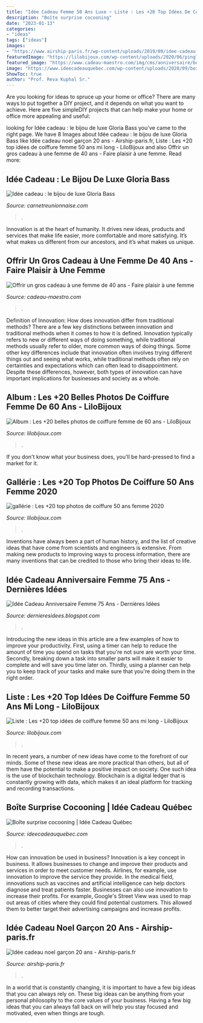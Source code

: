 ```yaml
---
title: "Idée Cadeau Femme 50 Ans Luxe ~ Liste : Les +20 Top Idées De Coiffure Femme 50 Ans Mi Long"
description: "Boîte surprise cocooning"
date: "2023-01-13"
categories:
- "ideas"
tags: ["ideas"]
images:
- "https://www.airship-paris.fr/wp-content/uploads/2019/09/idee-cadeau-homme-20-ans-best-of-idees-cadeaux-noel-homme-20-ans-of-idee-cadeau-homme-20-ans.jpg"
featuredImage: "https://lilobijoux.com/wp-content/uploads/2020/06/pingl-sur-divers.jpg"
featured_image: "https://www.cadeau-maestro.com/img/cms/anniversaire/boite-36-epices-couple-personnalisable.jpg"
image: "https://www.ideecadeauquebec.com/wp-content/uploads/2020/09/boite-surprise-cocooning-shop-moi-ca-idee-cadeau-quebec.jpg"
ShowToc: true
author: "Prof. Reva Kuphal Sr."
---
```



Are you looking for ideas to spruce up your home or office? There are many ways to put together a DIY project, and it depends on what you want to achieve. Here are five simpleDIY projects that can help make your home or office more appealing and useful:

	

		
looking for Idée cadeau : le bijou de luxe Gloria Bass you've came to the right page. We have 8 Images about Idée cadeau : le bijou de luxe Gloria Bass like Idée cadeau noel garçon 20 ans - Airship-paris.fr, Liste : Les +20 top idées de coiffure femme 50 ans mi long - LiloBijoux and also Offrir un gros cadeau à une femme de 40 ans - Faire plaisir à une femme. Read more:
		
    
## Idée Cadeau : Le Bijou De Luxe Gloria Bass

<img loading=lazy src="https://2.bp.blogspot.com/-hNGAu5brWDk/Vh06frdTaWI/AAAAAAAAC9o/tKw8eRoOp2M/s1600/carnetreunionnaise-gloria-bass-bijoux-JimmyHamelin.jpg" onerror="this.onerror=null;this.src='https://tse2.mm.bing.net/th?id=OIP.vfUFw6f7jgQxYsTM8vCwzAHaE7&amp;pid=15.1';" alt="Idée cadeau : le bijou de luxe Gloria Bass">

_Source: carnetreunionnaise.com_

>. 

	

Innovation is at the heart of humanity. It drives new ideas, products and services that make life easier, more comfortable and more satisfying. It’s what makes us different from our ancestors, and it’s what makes us unique.

    
## Offrir Un Gros Cadeau à Une Femme De 40 Ans - Faire Plaisir à Une Femme

<img loading=lazy src="https://www.cadeau-maestro.com/img/cms/anniversaire/boite-36-epices-couple-personnalisable.jpg" onerror="this.onerror=null;this.src='https://tse4.mm.bing.net/th?id=OIP.iTcRHLWyomInfeL-yWIaEAHaHa&amp;pid=15.1';" alt="Offrir un gros cadeau à une femme de 40 ans - Faire plaisir à une femme">

_Source: cadeau-maestro.com_

>. 

	

Definition of Innovation: How does innovation differ from traditional methods?
There are a few key distinctions between innovation and traditional methods when it comes to how it is defined. Innovation typically refers to new or different ways of doing something, while traditional methods usually refer to older, more common ways of doing things. Some other key differences include that innovation often involves trying different things out and seeing what works, while traditional methods often rely on certainties and expectations which can often lead to disappointment. Despite these differences, however, both types of innovation can have important implications for businesses and society as a whole.

    
## Album : Les +20 Belles Photos De Coiffure Femme De 60 Ans - LiloBijoux

<img loading=lazy src="https://lilobijoux.com/wp-content/uploads/2020/07/populaires-coupe-cheveux-gris-femme-60-ans-cheveux-tendances-2018.jpg" onerror="this.onerror=null;this.src='https://tse3.mm.bing.net/th?id=OIP.DyehJdlpl3GXvwR_R1TVlwHaLH&amp;pid=15.1';" alt="Album : Les +20 belles photos de coiffure femme de 60 ans - LiloBijoux">

_Source: lilobijoux.com_

>. 

	

If you don't know what your business does, you'll be hard-pressed to find a market for it.

    
## Gallérie : Les +20 Top Photos De Coiffure 50 Ans Femme 2020

<img loading=lazy src="https://lilobijoux.com/wp-content/uploads/2020/07/coiffure-2019-femme-50-ans.jpg" onerror="this.onerror=null;this.src='https://tse3.mm.bing.net/th?id=OIP.0wlfRZPVfdfJk0OBZiKoZAAAAA&amp;pid=15.1';" alt="gallérie : Les +20 top photos de coiffure 50 ans femme 2020">

_Source: lilobijoux.com_

>. 

	

Inventions have always been a part of human history, and the list of creative ideas that have come from scientists and engineers is extensive. From making new products to improving ways to process information, there are many inventions that can be credited to those who bring their ideas to life.

    
## Idée Cadeau Anniversaire Femme 75 Ans - Dernières Idées

<img loading=lazy src="https://lh5.googleusercontent.com/proxy/Oy_mt1xRdbRp4G1F2Z-DgNEx-FixpzEYJ5Xp_t-mztFqnBXdsrmzBbp8jEXI9Gkz6-R90pAaO2bgSMKgm3zebxUKEgRuGlvYY9X_kR3Kl1gY1oX8=w1200-h630-p-k-no-nu" onerror="this.onerror=null;this.src='https://tse2.mm.bing.net/th?id=OIP.m9VvvcakC-Tp2jjdkgCm3wHaHZ&amp;pid=15.1';" alt="Idée Cadeau Anniversaire Femme 75 Ans - Dernières Idées">

_Source: dernieresidees.blogspot.com_

>. 

	

Introducing the new ideas in this article are a few examples of how to improve your productivity. First, using a timer can help to reduce the amount of time you spend on tasks that you're not sure are worth your time. Secondly, breaking down a task into smaller parts will make it easier to complete and will save you time later on. Thirdly, using a planner can help you to keep track of your tasks and make sure that you're doing them in the right order.

    
## Liste : Les +20 Top Idées De Coiffure Femme 50 Ans Mi Long - LiloBijoux

<img loading=lazy src="https://lilobijoux.com/wp-content/uploads/2020/06/pingl-sur-divers.jpg" onerror="this.onerror=null;this.src='https://tse1.mm.bing.net/th?id=OIP.EPe_n7JxMarieZIeAYT0mgHaJ4&amp;pid=15.1';" alt="Liste : Les +20 top idées de coiffure femme 50 ans mi long - LiloBijoux">

_Source: lilobijoux.com_

>. 

	

In recent years, a number of new ideas have come to the forefront of our minds. Some of these new ideas are more practical than others, but all of them have the potential to make a positive impact on society. One such idea is the use of blockchain technology. Blockchain is a digital ledger that is constantly growing with data, which makes it an ideal platform for tracking and recording transactions.

    
## Boîte Surprise Cocooning | Idée Cadeau Québec

<img loading=lazy src="https://www.ideecadeauquebec.com/wp-content/uploads/2020/09/boite-surprise-cocooning-shop-moi-ca-idee-cadeau-quebec.jpg" onerror="this.onerror=null;this.src='https://tse4.mm.bing.net/th?id=OIP.yGB10N3OTyeuYmauq-mrKAHaLH&amp;pid=15.1';" alt="Boîte surprise cocooning | Idée Cadeau Québec">

_Source: ideecadeauquebec.com_

>. 

	

How can innovation be used in business?
Innovation is a key concept in business. It allows businesses to change and improve their products and services in order to meet customer needs. Airlines, for example, use innovation to improve the service they provide. In the medical field, innovations such as vaccines and artificial intelligence can help doctors diagnose and treat patients faster. Businesses can also use innovation to increase their profits. For example, Google's Street View was used to map out areas of cities where they could find potential customers. This allowed them to better target their advertising campaigns and increase profits.

    
## Idée Cadeau Noel Garçon 20 Ans - Airship-paris.fr

<img loading=lazy src="https://www.airship-paris.fr/wp-content/uploads/2019/09/idee-cadeau-homme-20-ans-best-of-idees-cadeaux-noel-homme-20-ans-of-idee-cadeau-homme-20-ans.jpg" onerror="this.onerror=null;this.src='https://tse2.mm.bing.net/th?id=OIP.z61CFudYWw0TOezV38LeIgHaMW&amp;pid=15.1';" alt="Idée cadeau noel garçon 20 ans - Airship-paris.fr">

_Source: airship-paris.fr_

>. 

	

In a world that is constantly changing, it is important to have a few big ideas that you can always rely on. These big ideas can be anything from your personal philosophy to the core values of your business. Having a few big ideas that you can always fall back on will help you stay focused and motivated, even when things are tough.

